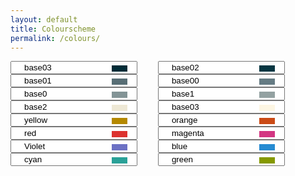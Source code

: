 ```yaml
---
layout: default
title: Colourscheme
permalink: /colours/
---
```


<html>
<style>
<link href="main.scss" type="text/scss" rel="stylesheet"></link>
.input-color {
    position: relative;
}
.input-color input {
    padding-left: 20px;
}
.input-color .color-box {
    width: 25px;
    height: 10px;
    display: inline-block;
    position: relative;
    left: -45px;
    top: 2px;
}
</style>


<body>
<div class="input-color">
    <input type="text" value="base03" />
    <div class="color-box" style="background-color: #002b36;"></div>
    <input type="text" value="base02" />
    <div class="color-box" style="background-color: #073642;"></div>
    <input type="text" value="base01" />
    <div class="color-box" style="background-color: #586e75;"></div>
    <input type="text" value="base00" />
    <div class="color-box" style="background-color: #657b83;"></div>
    <input type="text" value="base0" />
    <div class="color-box" style="background-color: #839496;"></div>
    <input type="text" value="base1" />
    <div class="color-box" style="background-color: #93a1a1;"></div>
    <input type="text" value="base2" />
    <div class="color-box" style="background-color: #eee8d5;"></div>
    <input type="text" value="base03" />
    <div class="color-box" style="background-color: #fdf6e3;"></div>
    <input type="text" value="yellow" />
    <div class="color-box" style="background-color: #b58900;"></div>
    <input type="text" value="orange" />
    <div class="color-box" style="background-color: #cb4b16;"></div>
    <input type="text" value="red" />
    <div class="color-box" style="background-color: #dc322f;"></div>
    <input type="text" value="magenta" />
    <div class="color-box" style="background-color: #d33682;"></div>
    <input type="text" value="Violet" />
    <div class="color-box" style="background-color: #6c71c4;"></div>
    <input type="text" value="blue" />
    <div class="color-box" style="background-color: #268bd2;"></div>
    <input type="text" value="cyan" />
    <div class="color-box" style="background-color: #2aa198;"></div>
    <input type="text" value="green" />
    <div class="color-box" style="background-color: #859900;"></div>
    
</div>

</body>
</html>
